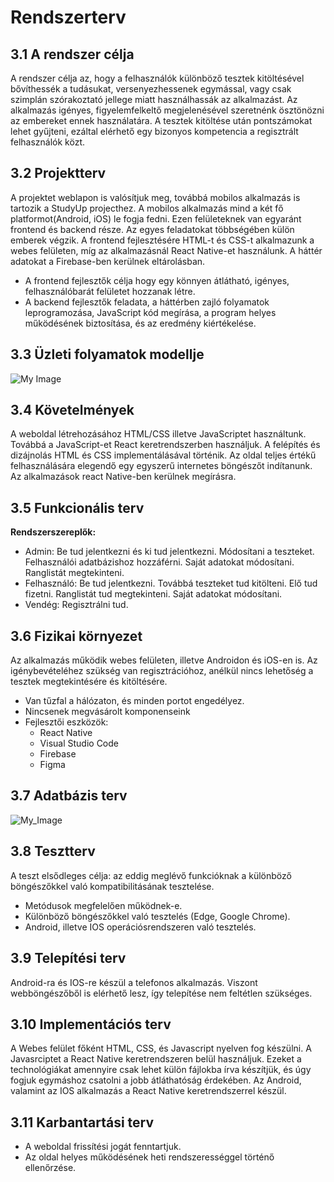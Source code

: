 # Rendszerterv

## 3.1 A rendszer célja

A rendszer célja az, hogy a felhasználók különböző tesztek kitöltésével bővíthessék a tudásukat, versenyezhessenek egymással, vagy csak szimplán szórakoztató jellege miatt használhassák az alkalmazást. Az alkalmazás igényes, figyelemfelkeltő megjelenésével szeretnénk ösztönözni az embereket ennek használatára. A tesztek kitöltése után pontszámokat lehet gyűjteni, ezáltal elérhető egy bizonyos kompetencia a regisztrált felhasználók közt.

## 3.2 Projektterv

A projektet weblapon is valósítjuk meg, továbbá mobilos alkalmazás is tartozik a StudyUp projecthez. A mobilos alkalmazás mind a két fő platformot(Android, iOS) le fogja fedni. Ezen felületeknek van egyaránt frontend és backend része. Az egyes feladatokat többségében külön emberek végzik. A frontend fejlesztésére HTML-t és CSS-t alkalmazunk a webes felületen, míg az alkalmazásnál React Native-et használunk. A háttér adatokat a Firebase-ben kerülnek eltárolásban.

  - A frontend fejlesztők célja hogy egy könnyen átlátható, igényes, felhasználóbarát felületet hozzanak létre.
  - A backend fejlesztők feladata, a háttérben zajló folyamatok leprogramozása, JavaScript kód megírása, a program helyes működésének biztosítása, és az eredmény     kiértékelése.

## 3.3 Üzleti folyamatok modellje

![My Image](Képek/uzleti_modell.jpg)

## 3.4 Követelmények

A weboldal létrehozásához HTML/CSS illetve JavaScriptet használtunk. Továbbá a JavaScript-et React keretrendszerben használjuk. A felépítés és dizájnolás HTML és CSS implementálásával történik. Az oldal teljes értékű felhasználására elegendő egy egyszerű internetes böngészőt indítanunk. Az alkalmazások react Native-ben kerülnek megírásra.

## 3.5 Funkcionális terv 

**Rendszerszereplők:**

- Admin: Be tud jelentkezni és ki tud jelentkezni. Módosítani a teszteket. Felhasználói adatbázishoz hozzáférni. Saját adatokat módosítani. Ranglistát megtekinteni.
- Felhasználó: Be tud jelentkezni. Továbbá teszteket tud kitölteni. Elő tud fizetni. Ranglistát tud megtekinteni. Saját adatokat módosítani.
- Vendég: Regisztrálni tud.

## 3.6 Fizikai környezet

Az alkalmazás működik webes felületen, illetve Androidon és iOS-en is. Az igénybevételéhez szükség van regisztrációhoz, anélkül nincs lehetőség a tesztek megtekintésére és kitöltésére.

- Van tűzfal a hálózaton, és minden portot engedélyez.
- Nincsenek megvásárolt komponenseink
- Fejlesztői eszközök:
  - React Native
  - Visual Studio Code
  - Firebase
  - Figma

## 3.7 Adatbázis terv

![My_Image](Képek/adatbazis_terv.png)

## 3.8 Tesztterv
A teszt elsődleges célja: az eddig meglévő funkcióknak a különböző böngészőkkel való kompatibilitásának tesztelése.
 - Metódusok megfelelően működnek-e.
 - Különböző böngészőkkel való tesztelés (Edge, Google Chrome).
 - Android, illetve IOS operációsrendszeren való tesztelés.
 
## 3.9 Telepítési terv

Android-ra és IOS-re készül a telefonos alkalmazás. Viszont webböngészőből is elérhető lesz, így telepítése nem feltétlen szükséges.

## 3.10 Implementációs terv

A Webes felület főként HTML, CSS, és Javascript nyelven fog készülni. A Javasrciptet a React Native keretrendszeren belül használjuk. Ezeket a technológiákat amennyire csak lehet külön fájlokba írva készítjük, és úgy fogjuk egymáshoz csatolni a jobb átláthatóság érdekében. 
Az Android, valamint az IOS alkalmazás a React Native keretrendszerrel készül.

## 3.11 Karbantartási terv

- A weboldal frissítési jogát fenntartjuk.
- Az oldal helyes működésének heti rendszerességgel történő ellenőrzése.
